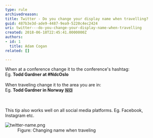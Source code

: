 ```yaml
---
type: rule
archivedreason: 
title: Twitter - Do you change your display name when travelling?
guid: 487b3e3d-ade9-4487-9ea9-5220c4ec2424
uri: twitter---do-you-change-your-display-name-when-travelling
created: 2018-06-18T22:45:41.0000000Z
authors:
- id: 1
  title: Adam Cogan
related: []

---
```



When at a conference change it to the conference's hashtag&#58;<br>Eg.&#160;<b>Todd Gardner at #NdcOslo</b><br><br>When traveling change it to the area you are in&#58;<br>Eg. <b>Todd Gardner in Norway &#127475;&#127476;&#160;</b><br>
<br><excerpt class='endintro'></excerpt><br>
<p>​This tip also works well on all social media platforms. Eg. Facebook, Instagram etc.​<br></p><dl class="image"><dt><img src="/PublishingImages/twitter-name.png" alt="twitter-name.png" /></dt><dd>Figure&#58; Changing name when traveling​<br></dd></dl>


